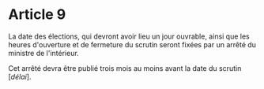 # Article 9

La date des élections, qui devront avoir lieu un jour ouvrable, ainsi que les heures d'ouverture et de fermeture du scrutin seront fixées par un arrêté du ministre de l'intérieur.

Cet arrêté devra être publié trois mois au moins avant la date du scrutin [*délai*].
